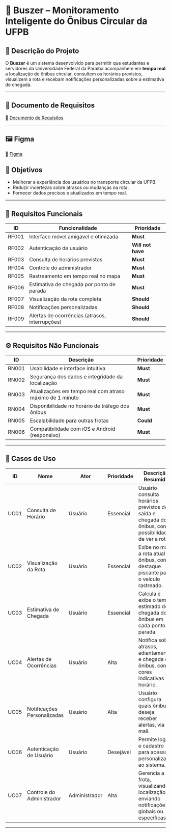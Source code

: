 # 🚌 Buszer – Monitoramento Inteligente do Ônibus Circular da UFPB

## 📌 Descrição do Projeto
O **Buszer** é um sistema desenvolvido para permitir que estudantes e servidores da Universidade Federal da Paraíba acompanhem em **tempo real** a localização do ônibus circular, consultem os horários previstos, visualizem a rota e recebam notificações personalizadas sobre a estimativa de chegada.

---

## 📄 Documento de Requisitos
📎 [Documento de Requisitos](https://docs.google.com/document/d/1R314KmywxrJnf8lMydXkawByNYNznzh-jtw5UZWZ9bg/edit?usp=sharing)

---

## 🖼️ Figma
📎 [Figma](https://www.figma.com/design/MKuAPXkBIQiSlbQawefPYG/Buszer?node-id=0-1&t=GU1cPnVYtCyvlirA-1)

## 🎯 Objetivos
- Melhorar a experiência dos usuários no transporte circular da UFPB.
- Reduzir incertezas sobre atrasos ou mudanças na rota.
- Fornecer dados precisos e atualizados em tempo real.

---

## 📱 Requisitos Funcionais
| ID      | Funcionalidade | Prioridade |
|---------|---------------|------------|
| RF001 | Interface móvel amigável e otimizada | **Must** |
| RF002 | Autenticação de usuário | **Will not have** |
| RF003 | Consulta de horários previstos | **Must** |
| RF004 | Controle do administrador | **Must** |
| RF005 | Rastreamento em tempo real no mapa | **Must** |
| RF006 | Estimativa de chegada por ponto de parada | **Must** |
| RF007 | Visualização da rota completa | **Should** |
| RF008 | Notificações personalizadas | **Should** |
| RF009 | Alertas de ocorrências (atrasos, interrupções) | **Should** |

---

## ⚙️ Requisitos Não Funcionais
| ID      | Descrição | Prioridade |
|---------|-----------|------------|
| RN001 | Usabilidade e interface intuitiva | **Must** |
| RN002 | Segurança dos dados e integridade da localização | **Must** |
| RN003 | Atualizações em tempo real com atraso máximo de 1 minuto | **Must** |
| RN004 | Disponibilidade no horário de tráfego dos ônibus | **Must** |
| RN005 | Escalabilidade para outras frotas | **Could** |
| RN006 | Compatibilidade com iOS e Android (responsivo) | **Must** |

---

## 📖 Casos de Uso

| ID   | Nome | Ator | Prioridade | Descrição Resumida |
|------|------|------|------------|--------------------|
| UC01 | Consulta de Horário | Usuário | Essencial | Usuário consulta horários previstos de saída e chegada dos ônibus, com possibilidade de ver a rota. |
| UC02 | Visualização da Rota | Usuário | Essencial | Exibe no mapa a rota atual do ônibus, com destaque piscante para o veículo rastreado. |
| UC03 | Estimativa de Chegada | Usuário | Essencial | Calcula e exibe o tempo estimado de chegada do ônibus em cada ponto de parada. |
| UC04 | Alertas de Ocorrências | Usuário | Alta | Notifica sobre atrasos, adiantamentos e chegada do ônibus, com cores indicativas no horário. |
| UC05 | Notificações Personalizadas | Usuário | Alta | Usuário configura quais ônibus deseja receber alertas, via e-mail. |
| UC06 | Autenticação de Usuário | Usuário | Desejável | Permite login e cadastro para acesso personalizado ao sistema. |
| UC07 | Controle do Administrador | Administrador | Alta | Gerencia a frota, visualizando localização e enviando notificações globais ou específicas. |

---

